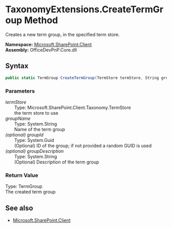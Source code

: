 # TaxonomyExtensions.CreateTermGroup Method  
Creates a new term group, in the specified term store.  

**Namespace:** [Microsoft.SharePoint.Client](Microsoft.SharePoint.Client.md)  
**Assembly:** OfficeDevPnP.Core.dll  
## Syntax
```C#
public static TermGroup CreateTermGroup(TermStore termStore, String groupName, Guid groupId, String groupDescription)
```
### Parameters
*termStore*  
&emsp;&emsp;Type: Microsoft.SharePoint.Client.Taxonomy.TermStore  
&emsp;&emsp;the term store to use  
*groupName*  
&emsp;&emsp;Type: System.String  
&emsp;&emsp;Name of the term group  
*(optional) groupId*  
&emsp;&emsp;Type: System.Guid  
&emsp;&emsp;(Optional) ID of the group; if not provided a random GUID is used  
*(optional) groupDescription*  
&emsp;&emsp;Type: System.String  
&emsp;&emsp;(Optional) Description of the term group  
### Return Value
Type: TermGroup  
The created term group

## See also
- [Microsoft.SharePoint.Client](Microsoft.SharePoint.Client.md)
